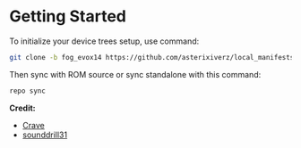 # Getting Started
To initialize your device trees setup, use command:

```bash
git clone -b fog_evox14 https://github.com/asterixiverz/local_manifests.git .repo/local_manifests
```

Then sync with ROM source or sync standalone with this command:

```bash
repo sync
```

**Credit:**
- [Crave](https://foss.crave.io)
- [sounddrill31](https://github.com/sounddrill31)
